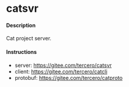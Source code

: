 # catsvr

#### Description
Cat project server.


#### Instructions

- server: https://gitee.com/tercero/catsvr
- client: https://gitee.com/tercero/catcli
- protobuf: https://gitee.com/tercero/catproto

